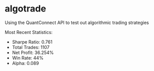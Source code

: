# algotrade
Using the QuantConnect API to test out algorithmic trading strategies

Most Recent Statistics:
- Sharpe Ratio: 0.761
- Total Trades: 1107
- Net Profit: 36.254%
- Win Rate: 44%
- Alpha: 0.089

